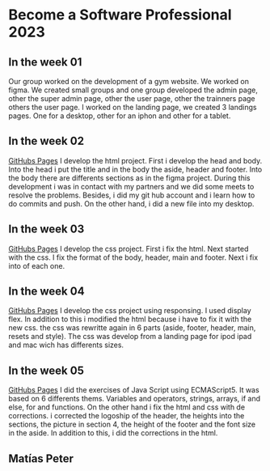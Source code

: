 # Become a Software Professional 2023
## In the week 01
 Our group worked on the development of a gym website. We worked on figma. We created small groups and one group developed the admin page, other the super admin page, other the user page, other the trainners page others the user page. I worked on the landing page, we created 3 landings pages. One for a desktop, other for an iphon and other for a tablet. 
## In the week 02
[GitHubs Pages](https://matiasluispeter.github.io/BaSP-M2023/Week-02/index.html)
I develop the html project. First i develop the head and body. Into the head i put the title and in the body the aside, header and footer. Into the body there are differents sections as in the figma project. During this development i was in contact with my partners and we did some meets to resolve the problems. Besides, i did my git hub account and i learn how to do commits and push. On the other hand, i did a new file into my desktop.
## In the week 03
[GitHubs Pages](https://matiasluispeter.github.io/BaSP-M2023/Week-03/index.html)
I develop the css project. First i fix the html. Next started with the css. I fix the format of the body, header, main and footer. Next i fix into of each one.
## In the week 04
[GitHubs Pages](https://matiasluispeter.github.io/BaSP-M2023/week-04/index.html)
I develop the css project using responsing. I used display flex. In addition to this i modified the html because i have to fix it with the new css. the css was rewritte again in 6 parts (aside, footer, header, main, resets and style). The css was develop from a landing page for ipod ipad and mac wich has differents sizes.
## In the week 05
[GitHubs Pages](https://matiasluispeter.github.io/BaSP-M2023/Week-05/index.html)
I did the exercises of Java Script using ECMAScript5. It was based on 6 differents thems. Variables and operators, strings, arrays, if and else, for and functions. On the other hand i fix the html and css with de corrections.
i corrected the logoship of the header, the heights into the sections, the picture in section 4, the height of the 
footer and the font size in the aside. In addition to this, i did the corrections in the html.
## Matías Peter

 
 
